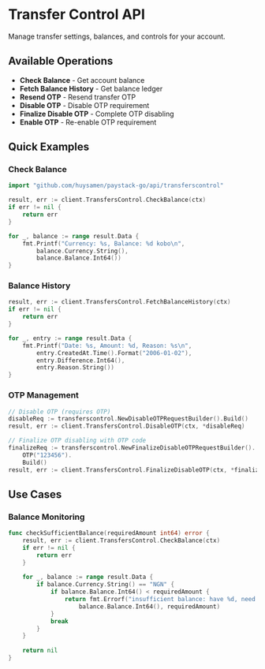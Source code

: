 # Transfer Control API

Manage transfer settings, balances, and controls for your account.

## Available Operations

- **Check Balance** - Get account balance
- **Fetch Balance History** - Get balance ledger
- **Resend OTP** - Resend transfer OTP
- **Disable OTP** - Disable OTP requirement
- **Finalize Disable OTP** - Complete OTP disabling
- **Enable OTP** - Re-enable OTP requirement

## Quick Examples

### Check Balance

```go
import "github.com/huysamen/paystack-go/api/transferscontrol"

result, err := client.TransfersControl.CheckBalance(ctx)
if err != nil {
    return err
}

for _, balance := range result.Data {
    fmt.Printf("Currency: %s, Balance: %d kobo\n", 
        balance.Currency.String(), 
        balance.Balance.Int64())
}
```

### Balance History

```go
result, err := client.TransfersControl.FetchBalanceHistory(ctx)
if err != nil {
    return err
}

for _, entry := range result.Data {
    fmt.Printf("Date: %s, Amount: %d, Reason: %s\n",
        entry.CreatedAt.Time().Format("2006-01-02"),
        entry.Difference.Int64(),
        entry.Reason.String())
}
```

### OTP Management

```go
// Disable OTP (requires OTP)
disableReq := transferscontrol.NewDisableOTPRequestBuilder().Build()
result, err := client.TransfersControl.DisableOTP(ctx, *disableReq)

// Finalize OTP disabling with OTP code
finalizeReq := transferscontrol.NewFinalizeDisableOTPRequestBuilder().
    OTP("123456").
    Build()
result, err := client.TransfersControl.FinalizeDisableOTP(ctx, *finalizeReq)
```

## Use Cases

### Balance Monitoring

```go
func checkSufficientBalance(requiredAmount int64) error {
    result, err := client.TransfersControl.CheckBalance(ctx)
    if err != nil {
        return err
    }
    
    for _, balance := range result.Data {
        if balance.Currency.String() == "NGN" {
            if balance.Balance.Int64() < requiredAmount {
                return fmt.Errorf("insufficient balance: have %d, need %d",
                    balance.Balance.Int64(), requiredAmount)
            }
            break
        }
    }
    
    return nil
}
```
